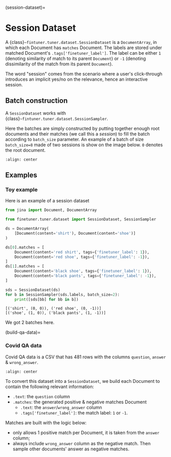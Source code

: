 (session-dataset)=
# Session Dataset

A {class}`~fintuner.tuner.dataset.SessionDataset` is a `DocumentArray`, in which each Document has `matches` Document. The labels are stored under matched Document's `.tags['finetuner_label']`. The label can be either `1` (denoting similarity of match to its parent `Document`) or `-1` (denoting dissimilarity of the match from its parent `Document`).

The word "session" comes from the scenario where a user's click-through introduces an implicit yes/no on the relevance, hence an interactive session. 

## Batch construction

A `SessionDataset` works with {class}`~fintuner.tuner.dataset.SessionSampler`. 

Here the batches are simply constructed by putting together enough root documents and their matches (we call this a *session*) to fill the batch according to `batch_size` parameter. An example of a batch of size `batch_size=8` made of two sessions is show on the image below. `0` denotes the root document.

```{figure} ../session-dataset.png
:align: center
```


## Examples

### Toy example


Here is an example of a session dataset

```python
from jina import Document, DocumentArray

from finetuner.tuner.dataset import SessionDataset, SessionSampler

ds = DocumentArray(
    [Document(content='shirt'), Document(content='shoe')]
)

ds[0].matches = [
    Document(content='red shirt', tags={'finetuner_label': 1}),
    Document(content='red shoe', tags={'finetuner_label': -1}),
]
ds[1].matches = [
    Document(content='black shoe', tags={'finetuner_label': 1}),
    Document(content='black pants', tags={'finetuner_label': -1}),
]

sds = SessionDataset(ds)
for b in SessionSampler(sds.labels, batch_size=2):
    print([sds[bb] for bb in b])
```


```text
[('shirt', (0, 0)), ('red shoe', (0, -1))]
[('shoe', (1, 0)), ('black pants', (1, -1))]
```

We got 2 batches here.

(build-qa-data)=
### Covid QA data

Covid QA data is a CSV that has 481 rows with the columns `question`, `answer` & `wrong_answer`. 

```{figure} ../covid-qa-data.png
:align: center
```

To convert this dataset into a `SessionDataset`, we build each Document to contain the following relevant information:

- `.text`: the `question` column
- `.matches`: the generated positive & negative matches Document
    - `.text`: the `answer`/`wrong_answer` column
    - `.tags['finetuner_label']`: the match label: `1` or `-1`.

Matches are built with the logic below:

- only allows 1 positive match per Document, it is taken from the `answer` column;
- always include `wrong_answer` column as the negative match. Then sample other documents' answer as negative matches.